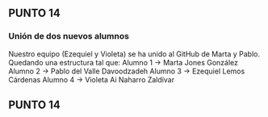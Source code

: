 ## PUNTO 14
### Unión de dos nuevos alumnos
Nuestro equipo (Ezequiel y Violeta) se ha unido al GitHub de Marta y Pablo. Quedando una estructura tal que:
Alumno 1 -> Marta Jones González
Alumno 2 -> Pablo del Valle Davoodzadeh
Alumno 3 -> Ezequiel Lemos Cárdenas
Alumno 4 -> Violeta Ai Naharro Zaldívar

## PUNTO 14
